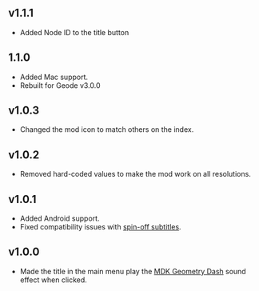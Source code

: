 ## v1.1.1
- Added Node ID to the title button

## 1.1.0
- Added Mac support.
- Rebuilt for Geode v3.0.0

## v1.0.3
- Changed the mod icon to match others on the index.

## v1.0.2
- Removed hard-coded values to make the mod work on all resolutions.

## v1.0.1
- Added Android support.
- Fixed compatibility issues with [spin-off subtitles](https://geode-sdk.org/mods/iristraa.spinoffsubtitles/).

## v1.0.0
- Made the title in the main menu play the [MDK Geometry Dash](https://www.youtube.com/watch?v=_tDFyTJW5kA) sound effect when clicked.

